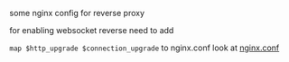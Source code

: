 some nginx config for reverse proxy

for enabling websocket reverse need to add

`map $http_upgrade $connection_upgrade` to nginx.conf
look at [nginx.conf](https://github.com/systemd-run/manuals/blob/a8bb3d7fdcfb54bca84404100e01e251ec9c7f42/nginx-reverse-conf/nginx.conf#L65)
